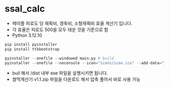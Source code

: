# ssal_calc
- 메이플 피로도 당 재획비, 경축비, 소형재획비 효율 계산기 입니다.
- 각 효율은 피로도 500을 모두 태운 것을 기준으로 함
- Python 3.12.10

```python
pip install pyinstaller
pip install ttkbootstrap

pyinstaller --onefile --windowed main.py # build
pyinstaller --onefile --noconsole --icon="icons/icon.ico" --add-data="icons;icons" main.py # only windows
```

- buil 해서 /dist 내부 exe 파일을 실행시키면 됩니다.
- 쌀먹계산기 v1.1.zip 파일을 다운로드 해서 압축 풀어서 바로 사용 가능